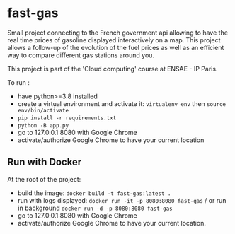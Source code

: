 # fast-gas
Small project connecting to the French government api allowing to have the real time prices of gasoline displayed interactively on a map. This project allows a follow-up of the evolution of the fuel prices as well as an efficient way to compare different gas stations around you.    

This project is part of the 'Cloud computing' course at ENSAE - IP Paris.    

To run :   
- have python>=3.8 installed    
- create a virtual environment and activate it: `virtualenv env` then `source env/bin/activate`     
- `pip install -r requirements.txt`     
- `python -B app.py`  
- go to 127.0.0.1:8080 with Google Chrome   
- activate/authorize Google Chrome to have your current location  

## Run with Docker
At the root of the project:   
- build the image: `docker build -t fast-gas:latest .`    
- run with logs displayed: `docker run -it -p 8080:8080 fast-gas` / or run in background `docker run -d -p 8080:8080 fast-gas`  
- go to 127.0.0.1:8080 with Google Chrome   
- activate/authorize Google Chrome to have your current location.  
